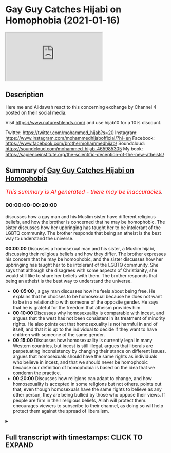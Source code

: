 # Gay Guy Catches Hijabi on Homophobia (2021-01-16)

<iframe loading='lazy' allow='autoplay' src='https://www.youtube.com/embed/U9TcNNmHeP8'></iframe>

## Description

Here me and Alidawah react to this concerning exchange by Channel 4 posted on their social media.  

Visit <https://www.naturesblends.com/> and use hijab10 for a 10% discount.

Twitter: <https://twitter.com/mohammed_hijab?s=20>
Instagram: <https://www.instagram.com/mohammedhijabofficial/?hl=en>
Facebook: <https://www.facebook.com/brothermohammedhijab/>
Soundcloud: <https://soundcloud.com/mohammed-hijab-465985305>
My book: <https://sapienceinstitute.org/the-scientific-deception-of-the-new-atheists/>

## Summary of [Gay Guy Catches Hijabi on Homophobia](https://www.youtube.com/watch?v=U9TcNNmHeP8)

*<span style="color:red; font-size:125%">This summary is AI generated - there may be inaccuracies</span>. [](/)*

### <a onclick="modifyYTiframeseektime('0')">00:00:00-00:20:00</a>

discusses how a gay man and his Muslim sister have different religious beliefs, and how the brother is concerned that he may be homophobic. The sister discusses how her upbringing has taught her to be intolerant of the LGBTQ community. The brother responds that being an atheist is the best way to understand the universe.

**<a onclick="modifyYTiframeseektime('0')">00:00:00</a>** Discusses a homosexual man and his sister, a Muslim hijabi, discussing their religious beliefs and how they differ. The brother expresses his concern that he may be homophobic, and the sister discusses how her upbringing has taught her to be intolerant of the LGBTQ community. She says that although she disagrees with some aspects of Christianity, she would still like to share her beliefs with them. The brother responds that being an atheist is the best way to understand the universe.

* **<a onclick="modifyYTiframeseektime('300')">00:05:00</a>** , a gay man discusses how he feels about being free. He explains that he chooses to be homosexual because he does not want to be in a relationship with someone of the opposite gender. He says that he is grateful for the freedom that atheism provides him.
* **<a onclick="modifyYTiframeseektime('600')">00:10:00</a>** Discusses why homosexuality is comparable with incest, and argues that the west has not been consistent in its treatment of minority rights. He also points out that homosexuality is not harmful in and of itself, and that it is up to the individual to decide if they want to have children with someone of the same gender.
* **<a onclick="modifyYTiframeseektime('900')">00:15:00</a>** Discusses how homosexuality is currently legal in many Western countries, but incest is still illegal. argues that liberals are perpetuating inconsistency by changing their stance on different issues. argues that homosexuals should have the same rights as individuals who believe in incest, and that we should never be homophobic because our definition of homophobia is based on the idea that we condemn the practice.
* **<a onclick="modifyYTiframeseektime('1200')">00:20:00</a>** Discusses how religions can adapt to change, and how homosexuality is accepted in some religions but not others. points out that, even though homosexuals have the same rights to believe as any other person, they are being bullied by those who oppose their views. If people are firm in their religious beliefs, Allah will protect them. encourages viewers to subscribe to their channel, as doing so will help protect them against the spread of liberalism.

<details><summary><h2>Full transcript with timestamps: CLICK TO EXPAND</h2></summary>

<a onclick="modifyYTiframeseektime('0')">0:00:00</a> [Music]  
<a onclick="modifyYTiframeseektime('5')">0:00:05</a> is the hijab 10  
<a onclick="modifyYTiframeseektime('7')">0:00:07</a> discount code for 10 discount on a wide  
<a onclick="modifyYTiframeseektime('9')">0:00:09</a> range of products including  
<a onclick="modifyYTiframeseektime('11')">0:00:11</a> premium ethiopian black seed products  
<a onclick="modifyYTiframeseektime('14')">0:00:14</a> assalamu alaikum how are you guys doing  
<a onclick="modifyYTiframeseektime('18')">0:00:18</a> i'm here  
<a onclick="modifyYTiframeseektime('19')">0:00:19</a> joined with i'm joined with  
<a onclick="modifyYTiframeseektime('23')">0:00:23</a> the man the machine  
<a onclick="modifyYTiframeseektime('26')">0:00:26</a> the tawa machine  
<a onclick="modifyYTiframeseektime('30')">0:00:30</a> that's correct how are you doing i thank  
<a onclick="modifyYTiframeseektime('32')">0:00:32</a> you for all the praise you've given me  
<a onclick="modifyYTiframeseektime('34')">0:00:34</a> that's right fully deserved  
<a onclick="modifyYTiframeseektime('37')">0:00:37</a> how's it going you know what's different  
<a onclick="modifyYTiframeseektime('40')">0:00:40</a> about this video  
<a onclick="modifyYTiframeseektime('42')">0:00:42</a> both our glasses on we have to  
<a onclick="modifyYTiframeseektime('45')">0:00:45</a> so we can have that clear vision 2020  
<a onclick="modifyYTiframeseektime('47')">0:00:47</a> that's what it's got to be  
<a onclick="modifyYTiframeseektime('48')">0:00:48</a> and that's now it's 20 21. whoa now it's  
<a onclick="modifyYTiframeseektime('51')">0:00:51</a> 2021.  
<a onclick="modifyYTiframeseektime('52')">0:00:52</a> one and what's the better way to start  
<a onclick="modifyYTiframeseektime('54')">0:00:54</a> 2021 by reacting  
<a onclick="modifyYTiframeseektime('56')">0:00:56</a> to this video okay let's let's make a  
<a onclick="modifyYTiframeseektime('58')">0:00:58</a> video let's see it's a very interesting  
<a onclick="modifyYTiframeseektime('59')">0:00:59</a> video yeah we're gonna get straight into  
<a onclick="modifyYTiframeseektime('60')">0:01:00</a> it yeah so we've got a homosexual guy  
<a onclick="modifyYTiframeseektime('62')">0:01:02</a> who's gay  
<a onclick="modifyYTiframeseektime('62')">0:01:02</a> and there's a muslim hijabis sister  
<a onclick="modifyYTiframeseektime('64')">0:01:04</a> opposite him and they're talking about  
<a onclick="modifyYTiframeseektime('65')">0:01:05</a> religion  
<a onclick="modifyYTiframeseektime('66')">0:01:06</a> atheism and being gay let's go  
<a onclick="modifyYTiframeseektime('70')">0:01:10</a> you ready let's go i've known people  
<a onclick="modifyYTiframeseektime('72')">0:01:12</a> that have been  
<a onclick="modifyYTiframeseektime('73')">0:01:13</a> completely abandoned by every single  
<a onclick="modifyYTiframeseektime('75')">0:01:15</a> person in their family due to their  
<a onclick="modifyYTiframeseektime('76')">0:01:16</a> religious beliefs i've literally said  
<a onclick="modifyYTiframeseektime('78')">0:01:18</a> we have to put the word of god first and  
<a onclick="modifyYTiframeseektime('81')">0:01:21</a> i don't know what you think  
<a onclick="modifyYTiframeseektime('82')">0:01:22</a> it's not something that i can agree with  
<a onclick="modifyYTiframeseektime('84')">0:01:24</a> what if you happen to have a child that  
<a onclick="modifyYTiframeseektime('85')">0:01:25</a> was part of the lgbt community how would  
<a onclick="modifyYTiframeseektime('87')">0:01:27</a> you feel about that  
<a onclick="modifyYTiframeseektime('88')">0:01:28</a> it would be difficult i'd be like okay  
<a onclick="modifyYTiframeseektime('89')">0:01:29</a> cool is this situation so what makes it  
<a onclick="modifyYTiframeseektime('91')">0:01:31</a> difficult though  
<a onclick="modifyYTiframeseektime('92')">0:01:32</a> um it makes it difficult because of my  
<a onclick="modifyYTiframeseektime('94')">0:01:34</a> upbringing we do inherit  
<a onclick="modifyYTiframeseektime('96')">0:01:36</a> certain thoughts from our parents who  
<a onclick="modifyYTiframeseektime('99')">0:01:39</a> have then  
<a onclick="modifyYTiframeseektime('99')">0:01:39</a> inherited it from their parents because  
<a onclick="modifyYTiframeseektime('101')">0:01:41</a> that's how they've been brought up so  
<a onclick="modifyYTiframeseektime('102')">0:01:42</a> you have absorbed emotion and feeling  
<a onclick="modifyYTiframeseektime('104')">0:01:44</a> that's negative towards the queer  
<a onclick="modifyYTiframeseektime('106')">0:01:46</a> community  
<a onclick="modifyYTiframeseektime('106')">0:01:46</a> not but yeah like an awareness of it not  
<a onclick="modifyYTiframeseektime('109')">0:01:49</a> the feeling of being  
<a onclick="modifyYTiframeseektime('110')">0:01:50</a> see do you know what i mean this is the  
<a onclick="modifyYTiframeseektime('112')">0:01:52</a> one answer from  
<a onclick="modifyYTiframeseektime('114')">0:01:54</a> you that i'm finding difficult sure this  
<a onclick="modifyYTiframeseektime('117')">0:01:57</a> is a long-winded answer to say that  
<a onclick="modifyYTiframeseektime('119')">0:01:59</a> you're accepting  
<a onclick="modifyYTiframeseektime('120')">0:02:00</a> so what's passed down is it homophobia  
<a onclick="modifyYTiframeseektime('121')">0:02:01</a> that's inherently in you  
<a onclick="modifyYTiframeseektime('124')">0:02:04</a> deep within you that you need to unlearn  
<a onclick="modifyYTiframeseektime('126')">0:02:06</a> then and unpick really  
<a onclick="modifyYTiframeseektime('128')">0:02:08</a> valid point that maybe does exist in me  
<a onclick="modifyYTiframeseektime('132')">0:02:12</a> it's something that i champion every day  
<a onclick="modifyYTiframeseektime('134')">0:02:14</a> like you know what i mean like  
<a onclick="modifyYTiframeseektime('135')">0:02:15</a> so it is a bit scary to me to think that  
<a onclick="modifyYTiframeseektime('138')">0:02:18</a> oh  
<a onclick="modifyYTiframeseektime('139')">0:02:19</a> even if it's even if it's a modicum of  
<a onclick="modifyYTiframeseektime('141')">0:02:21</a> something it's dead you know what i mean  
<a onclick="modifyYTiframeseektime('142')">0:02:22</a> it's brave of you to say that as well  
<a onclick="modifyYTiframeseektime('144')">0:02:24</a> because people are so scared to say it  
<a onclick="modifyYTiframeseektime('146')">0:02:26</a> and i'm like there's nothing wrong with  
<a onclick="modifyYTiframeseektime('147')">0:02:27</a> saying like  
<a onclick="modifyYTiframeseektime('149')">0:02:29</a> basically you know we all have to keep  
<a onclick="modifyYTiframeseektime('151')">0:02:31</a> learning and unlearning and changing and  
<a onclick="modifyYTiframeseektime('153')">0:02:33</a> adapting because  
<a onclick="modifyYTiframeseektime('159')">0:02:39</a> okay the video carries on yeah  
<a onclick="modifyYTiframeseektime('163')">0:02:43</a> so the question is do you how does one  
<a onclick="modifyYTiframeseektime('166')">0:02:46</a> become homophobic  
<a onclick="modifyYTiframeseektime('168')">0:02:48</a> where is the line that we draw hijab so  
<a onclick="modifyYTiframeseektime('169')">0:02:49</a> for example  
<a onclick="modifyYTiframeseektime('171')">0:02:51</a> as muslims we have a belief that this is  
<a onclick="modifyYTiframeseektime('174')">0:02:54</a> not permissible  
<a onclick="modifyYTiframeseektime('175')">0:02:55</a> it's a major sin god has destroyed  
<a onclick="modifyYTiframeseektime('176')">0:02:56</a> nations yeah does that make me  
<a onclick="modifyYTiframeseektime('179')">0:02:59</a> unhomophobic yeah so here's the thing  
<a onclick="modifyYTiframeseektime('181')">0:03:01</a> it's very important to start any of  
<a onclick="modifyYTiframeseektime('183')">0:03:03</a> these discussions which can be very  
<a onclick="modifyYTiframeseektime('184')">0:03:04</a> complicated at times  
<a onclick="modifyYTiframeseektime('186')">0:03:06</a> and multi-layered in terms of things are  
<a onclick="modifyYTiframeseektime('188')">0:03:08</a> introduced religious aspects you know  
<a onclick="modifyYTiframeseektime('190')">0:03:10</a> um ideological aspects whatever it may  
<a onclick="modifyYTiframeseektime('192')">0:03:12</a> be that can complicate discussion but  
<a onclick="modifyYTiframeseektime('194')">0:03:14</a> it's very important to start discussions  
<a onclick="modifyYTiframeseektime('196')">0:03:16</a> like these  
<a onclick="modifyYTiframeseektime('197')">0:03:17</a> with robust definitions and i think  
<a onclick="modifyYTiframeseektime('199')">0:03:19</a> homophobia is one of the most important  
<a onclick="modifyYTiframeseektime('201')">0:03:21</a> things  
<a onclick="modifyYTiframeseektime('202')">0:03:22</a> to robustly define because in the  
<a onclick="modifyYTiframeseektime('204')">0:03:24</a> dictionary definitions like if you look  
<a onclick="modifyYTiframeseektime('206')">0:03:26</a> at cambridge  
<a onclick="modifyYTiframeseektime('207')">0:03:27</a> uh dictionary or webster  
<a onclick="modifyYTiframeseektime('208')">0:03:28</a> merriam-webster's dictionary or whatever  
<a onclick="modifyYTiframeseektime('210')">0:03:30</a> you'll you'll see something like the  
<a onclick="modifyYTiframeseektime('211')">0:03:31</a> effect of a fear or dislike of gay  
<a onclick="modifyYTiframeseektime('214')">0:03:34</a> people  
<a onclick="modifyYTiframeseektime('214')">0:03:34</a> or an irrational fear or something to  
<a onclick="modifyYTiframeseektime('216')">0:03:36</a> this effect  
<a onclick="modifyYTiframeseektime('217')">0:03:37</a> and the fact of the matter is i don't  
<a onclick="modifyYTiframeseektime('219')">0:03:39</a> think anywhere in the quran  
<a onclick="modifyYTiframeseektime('221')">0:03:41</a> sunnah tells us to fear homosexuals okay  
<a onclick="modifyYTiframeseektime('224')">0:03:44</a> so i don't think we are homophobic i  
<a onclick="modifyYTiframeseektime('226')">0:03:46</a> don't think we should be i don't think  
<a onclick="modifyYTiframeseektime('227')">0:03:47</a> we should be fearful of being homophobic  
<a onclick="modifyYTiframeseektime('229')">0:03:49</a> in any as much the same way as we are  
<a onclick="modifyYTiframeseektime('232')">0:03:52</a> fearful of anybody who's doing anything  
<a onclick="modifyYTiframeseektime('234')">0:03:54</a> that is anti-islamic or anti-normative  
<a onclick="modifyYTiframeseektime('237')">0:03:57</a> from the islamic perspective  
<a onclick="modifyYTiframeseektime('238')">0:03:58</a> for instance a hindu might believe in  
<a onclick="modifyYTiframeseektime('241')">0:04:01</a> many gods  
<a onclick="modifyYTiframeseektime('242')">0:04:02</a> right or a pagan might believe in many  
<a onclick="modifyYTiframeseektime('244')">0:04:04</a> gods or a christian might believe in the  
<a onclick="modifyYTiframeseektime('245')">0:04:05</a> trinity  
<a onclick="modifyYTiframeseektime('246')">0:04:06</a> all of those things are outrageous from  
<a onclick="modifyYTiframeseektime('248')">0:04:08</a> the islamic perspective because  
<a onclick="modifyYTiframeseektime('250')">0:04:10</a> for us we believe the most important  
<a onclick="modifyYTiframeseektime('252')">0:04:12</a> thing is monotheism right a pristine  
<a onclick="modifyYTiframeseektime('254')">0:04:14</a> monotheism where there's only one god  
<a onclick="modifyYTiframeseektime('256')">0:04:16</a> worthy of  
<a onclick="modifyYTiframeseektime('257')">0:04:17</a> worship a respectable monotheism so  
<a onclick="modifyYTiframeseektime('260')">0:04:20</a> anything that goes against the  
<a onclick="modifyYTiframeseektime('261')">0:04:21</a> monotheism is  
<a onclick="modifyYTiframeseektime('262')">0:04:22</a> polytheistic in nature is by extension  
<a onclick="modifyYTiframeseektime('266')">0:04:26</a> outrages from the islam perspective it  
<a onclick="modifyYTiframeseektime('267')">0:04:27</a> doesn't mean though that we're going to  
<a onclick="modifyYTiframeseektime('269')">0:04:29</a> have  
<a onclick="modifyYTiframeseektime('270')">0:04:30</a> a discriminatory or an angry attitude or  
<a onclick="modifyYTiframeseektime('274')">0:04:34</a> a dismissive attitude towards christian  
<a onclick="modifyYTiframeseektime('276')">0:04:36</a> people we disagree with what they do but  
<a onclick="modifyYTiframeseektime('278')">0:04:38</a> it doesn't mean that we have to hate or  
<a onclick="modifyYTiframeseektime('280')">0:04:40</a> have irrational fears towards them in  
<a onclick="modifyYTiframeseektime('281')">0:04:41</a> fact we should share our religion with  
<a onclick="modifyYTiframeseektime('283')">0:04:43</a> them tell them  
<a onclick="modifyYTiframeseektime('284')">0:04:44</a> what we believe in and why we believe it  
<a onclick="modifyYTiframeseektime('285')">0:04:45</a> and if and if we don't agree at the end  
<a onclick="modifyYTiframeseektime('287')">0:04:47</a> of it the quran says  
<a onclick="modifyYTiframeseektime('290')">0:04:50</a> you have your way and we will have ours  
<a onclick="modifyYTiframeseektime('292')">0:04:52</a> and we will  
<a onclick="modifyYTiframeseektime('293')">0:04:53</a> carry on watching me what's so great  
<a onclick="modifyYTiframeseektime('296')">0:04:56</a> about being an atheist  
<a onclick="modifyYTiframeseektime('297')">0:04:57</a> oh have you got all day darling um well  
<a onclick="modifyYTiframeseektime('300')">0:05:00</a> look at me  
<a onclick="modifyYTiframeseektime('300')">0:05:00</a> i get to be free i'm homosexual now  
<a onclick="modifyYTiframeseektime('306')">0:05:06</a> i would not have been able to market my  
<a onclick="modifyYTiframeseektime('309')">0:05:09</a> husband  
<a onclick="modifyYTiframeseektime('310')">0:05:10</a> although some people would say you could  
<a onclick="modifyYTiframeseektime('312')">0:05:12</a> but for me i would want to follow a  
<a onclick="modifyYTiframeseektime('314')">0:05:14</a> religion down to a t  
<a onclick="modifyYTiframeseektime('316')">0:05:16</a> you can't that's interesting i want to  
<a onclick="modifyYTiframeseektime('317')">0:05:17</a> stop there reason i want to stop this  
<a onclick="modifyYTiframeseektime('318')">0:05:18</a> because  
<a onclick="modifyYTiframeseektime('319')">0:05:19</a> he says i'm an atheist i get to be free  
<a onclick="modifyYTiframeseektime('322')">0:05:22</a> meaning he's homosexual he could marry  
<a onclick="modifyYTiframeseektime('324')">0:05:24</a> his husband uh his husband  
<a onclick="modifyYTiframeseektime('326')">0:05:26</a> um and he says he said something on the  
<a onclick="modifyYTiframeseektime('328')">0:05:28</a> lines of  
<a onclick="modifyYTiframeseektime('329')">0:05:29</a> because i would want to follow the  
<a onclick="modifyYTiframeseektime('331')">0:05:31</a> religion to the t  
<a onclick="modifyYTiframeseektime('332')">0:05:32</a> this is very interesting if there's  
<a onclick="modifyYTiframeseektime('334')">0:05:34</a> people that are watching this that might  
<a onclick="modifyYTiframeseektime('335')">0:05:35</a> have inclinations of homosexuality  
<a onclick="modifyYTiframeseektime('337')">0:05:37</a> um feeling like you're a woman gender is  
<a onclick="modifyYTiframeseektime('340')">0:05:40</a> foreign  
<a onclick="modifyYTiframeseektime('340')">0:05:40</a> yeah one of it may be so the thing is  
<a onclick="modifyYTiframeseektime('342')">0:05:42</a> this  
<a onclick="modifyYTiframeseektime('343')">0:05:43</a> this is where the shaytan attacks you  
<a onclick="modifyYTiframeseektime('345')">0:05:45</a> and it's very clear from him yeah i  
<a onclick="modifyYTiframeseektime('346')">0:05:46</a> don't know if he was a muslim but  
<a onclick="modifyYTiframeseektime('347')">0:05:47</a> when he says i want to follow the  
<a onclick="modifyYTiframeseektime('349')">0:05:49</a> religion to the team what he's basically  
<a onclick="modifyYTiframeseektime('350')">0:05:50</a> trying to see in a nutshell if  
<a onclick="modifyYTiframeseektime('351')">0:05:51</a> understood correctly  
<a onclick="modifyYTiframeseektime('352')">0:05:52</a> is he's realized that whichever religion  
<a onclick="modifyYTiframeseektime('355')">0:05:55</a> he belonged to if he was a muslim  
<a onclick="modifyYTiframeseektime('356')">0:05:56</a> whatever  
<a onclick="modifyYTiframeseektime('357')">0:05:57</a> he realized being gay was contradicting  
<a onclick="modifyYTiframeseektime('360')">0:06:00</a> that  
<a onclick="modifyYTiframeseektime('361')">0:06:01</a> now the shaitan comes and attacks the  
<a onclick="modifyYTiframeseektime('363')">0:06:03</a> believers in this kind of way  
<a onclick="modifyYTiframeseektime('365')">0:06:05</a> he will come and say you've gone and  
<a onclick="modifyYTiframeseektime('366')">0:06:06</a> committed zinna you want to pray now  
<a onclick="modifyYTiframeseektime('368')">0:06:08</a> you've drunk alcohol you want to do this  
<a onclick="modifyYTiframeseektime('370')">0:06:10</a> now and what's  
<a onclick="modifyYTiframeseektime('372')">0:06:12</a> what it makes us feel is that we feel  
<a onclick="modifyYTiframeseektime('374')">0:06:14</a> like we have to be  
<a onclick="modifyYTiframeseektime('375')">0:06:15</a> like we have to be spotless we have to  
<a onclick="modifyYTiframeseektime('377')">0:06:17</a> be sinless in order to go into  
<a onclick="modifyYTiframeseektime('378')">0:06:18</a> god's kingdom and like you know for  
<a onclick="modifyYTiframeseektime('380')">0:06:20</a> example paradise that's not the case  
<a onclick="modifyYTiframeseektime('382')">0:06:22</a> because there's going to be a lot of  
<a onclick="modifyYTiframeseektime('383')">0:06:23</a> people there's hadith the prophet peace  
<a onclick="modifyYTiframeseektime('384')">0:06:24</a> be upon him who said  
<a onclick="modifyYTiframeseektime('385')">0:06:25</a> that on the day of judgment there will  
<a onclick="modifyYTiframeseektime('386')">0:06:26</a> be people who will be smiling yeah  
<a onclick="modifyYTiframeseektime('387')">0:06:27</a> that's smiling sinners in the context  
<a onclick="modifyYTiframeseektime('389')">0:06:29</a> here  
<a onclick="modifyYTiframeseektime('389')">0:06:29</a> that they they'll and they'll be asked  
<a onclick="modifyYTiframeseektime('391')">0:06:31</a> you know like people would say  
<a onclick="modifyYTiframeseektime('393')">0:06:33</a> you know we're doomed we're finished  
<a onclick="modifyYTiframeseektime('396')">0:06:36</a> we've sinned  
<a onclick="modifyYTiframeseektime('396')">0:06:36</a> you used to sin but you're laughing they  
<a onclick="modifyYTiframeseektime('398')">0:06:38</a> would say because we sinned but repented  
<a onclick="modifyYTiframeseektime('401')">0:06:41</a> allah wants you to understand that he is  
<a onclick="modifyYTiframeseektime('402')">0:06:42</a> the lord that's most forgiving so with  
<a onclick="modifyYTiframeseektime('404')">0:06:44</a> this attitude with  
<a onclick="modifyYTiframeseektime('405')">0:06:45</a> the mind here is that because i can't  
<a onclick="modifyYTiframeseektime('407')">0:06:47</a> relate for the follow the religion  
<a onclick="modifyYTiframeseektime('408')">0:06:48</a> to the t because i have homosexual  
<a onclick="modifyYTiframeseektime('410')">0:06:50</a> tendencies therefore i will  
<a onclick="modifyYTiframeseektime('412')">0:06:52</a> throw it totally i will disregard it  
<a onclick="modifyYTiframeseektime('414')">0:06:54</a> totally  
<a onclick="modifyYTiframeseektime('415')">0:06:55</a> that is wrong guys so if you have this  
<a onclick="modifyYTiframeseektime('418')">0:06:58</a> inflation whatever it may be  
<a onclick="modifyYTiframeseektime('419')">0:06:59</a> stick to your religion you know whatever  
<a onclick="modifyYTiframeseektime('421')">0:07:01</a> maybe even if it tends to homosexuality  
<a onclick="modifyYTiframeseektime('423')">0:07:03</a> whatever it may be  
<a onclick="modifyYTiframeseektime('425')">0:07:05</a> put your trust in allah and try to carry  
<a onclick="modifyYTiframeseektime('427')">0:07:07</a> on get religion right  
<a onclick="modifyYTiframeseektime('429')">0:07:09</a> and you can't get life right what's so  
<a onclick="modifyYTiframeseektime('431')">0:07:11</a> good for you  
<a onclick="modifyYTiframeseektime('432')">0:07:12</a> about being religious it just provides  
<a onclick="modifyYTiframeseektime('434')">0:07:14</a> me that extra layer of support that  
<a onclick="modifyYTiframeseektime('436')">0:07:16</a> sometimes i feel like the world can't  
<a onclick="modifyYTiframeseektime('437')">0:07:17</a> provide me it gives me a bit more  
<a onclick="modifyYTiframeseektime('438')">0:07:18</a> structure with my moral decisions  
<a onclick="modifyYTiframeseektime('440')">0:07:20</a> why can't you be your own moral compass  
<a onclick="modifyYTiframeseektime('442')">0:07:22</a> why can't you be a good person without  
<a onclick="modifyYTiframeseektime('444')">0:07:24</a> faith  
<a onclick="modifyYTiframeseektime('444')">0:07:24</a> i don't think that faith is so much as a  
<a onclick="modifyYTiframeseektime('447')">0:07:27</a> as a prerequisite for you to be a good  
<a onclick="modifyYTiframeseektime('449')">0:07:29</a> person  
<a onclick="modifyYTiframeseektime('450')">0:07:30</a> it's more about how you adapt it into  
<a onclick="modifyYTiframeseektime('451')">0:07:31</a> your day-to-day life i see what you're  
<a onclick="modifyYTiframeseektime('453')">0:07:33</a> saying  
<a onclick="modifyYTiframeseektime('453')">0:07:33</a> but to me that's sort of a pick-and-mix  
<a onclick="modifyYTiframeseektime('455')">0:07:35</a> you're going in there and you're picking  
<a onclick="modifyYTiframeseektime('457')">0:07:37</a> and choosing what you want from the  
<a onclick="modifyYTiframeseektime('458')">0:07:38</a> religion to suit i was struggling with  
<a onclick="modifyYTiframeseektime('460')">0:07:40</a> the lgbt  
<a onclick="modifyYTiframeseektime('461')">0:07:41</a> thing i thought god no i didn't really  
<a onclick="modifyYTiframeseektime('464')">0:07:44</a> honestly  
<a onclick="modifyYTiframeseektime('464')">0:07:44</a> that moment was the moment i was like oh  
<a onclick="modifyYTiframeseektime('466')">0:07:46</a> my god she's been so honest here and i  
<a onclick="modifyYTiframeseektime('468')">0:07:48</a> respect that  
<a onclick="modifyYTiframeseektime('469')">0:07:49</a> i would rather be atheist it brings me  
<a onclick="modifyYTiframeseektime('472')">0:07:52</a> the freedom that i enjoy in life i came  
<a onclick="modifyYTiframeseektime('475')">0:07:55</a> to realization that i might have a small  
<a onclick="modifyYTiframeseektime('477')">0:07:57</a> seedling of homophobia which was  
<a onclick="modifyYTiframeseektime('480')">0:08:00</a> actually really quite upsetting because  
<a onclick="modifyYTiframeseektime('481')">0:08:01</a> it's something that i don't want to  
<a onclick="modifyYTiframeseektime('483')">0:08:03</a> embody at all i don't think that that  
<a onclick="modifyYTiframeseektime('485')">0:08:05</a> made me doubt how  
<a onclick="modifyYTiframeseektime('487')">0:08:07</a> i feel about religion actually  
<a onclick="modifyYTiframeseektime('488')">0:08:08</a> encourages me and motivates me to be  
<a onclick="modifyYTiframeseektime('491')">0:08:11</a> an even bigger positive force i still  
<a onclick="modifyYTiframeseektime('493')">0:08:13</a> rather be religious  
<a onclick="modifyYTiframeseektime('495')">0:08:15</a> it's great to me and talk to someone  
<a onclick="modifyYTiframeseektime('497')">0:08:17</a> that is religious  
<a onclick="modifyYTiframeseektime('499')">0:08:19</a> has a fear but it's individual to you  
<a onclick="modifyYTiframeseektime('502')">0:08:22</a> and you're completely accepting in a  
<a onclick="modifyYTiframeseektime('504')">0:08:24</a> venn diagram of things  
<a onclick="modifyYTiframeseektime('506')">0:08:26</a> we still both share communal ideas of  
<a onclick="modifyYTiframeseektime('508')">0:08:28</a> like wanting to like  
<a onclick="modifyYTiframeseektime('509')">0:08:29</a> push forward for generational change and  
<a onclick="modifyYTiframeseektime('511')">0:08:31</a> to foster conversation  
<a onclick="modifyYTiframeseektime('513')">0:08:33</a> okay let me get straight into it yeah  
<a onclick="modifyYTiframeseektime('515')">0:08:35</a> cause i've been i've been waiting  
<a onclick="modifyYTiframeseektime('517')">0:08:37</a> he says i'm free okay what do you mean  
<a onclick="modifyYTiframeseektime('519')">0:08:39</a> by you're free because i didn't let me  
<a onclick="modifyYTiframeseektime('521')">0:08:41</a> ask a simple question here did you  
<a onclick="modifyYTiframeseektime('522')">0:08:42</a> choose your name did you choose the way  
<a onclick="modifyYTiframeseektime('523')">0:08:43</a> you look  
<a onclick="modifyYTiframeseektime('524')">0:08:44</a> let me ask you guys a question all of us  
<a onclick="modifyYTiframeseektime('526')">0:08:46</a> do we have the freedom  
<a onclick="modifyYTiframeseektime('528')">0:08:48</a> to like the desires that we have innate  
<a onclick="modifyYTiframeseektime('531')">0:08:51</a> like i can say okay why do i have a  
<a onclick="modifyYTiframeseektime('532')">0:08:52</a> desire  
<a onclick="modifyYTiframeseektime('533')">0:08:53</a> towards the opposite gender i don't want  
<a onclick="modifyYTiframeseektime('535')">0:08:55</a> to have it brother i don't want to have  
<a onclick="modifyYTiframeseektime('537')">0:08:57</a> it  
<a onclick="modifyYTiframeseektime('537')">0:08:57</a> some people there was a rapper who went  
<a onclick="modifyYTiframeseektime('539')">0:08:59</a> and excuse me he  
<a onclick="modifyYTiframeseektime('540')">0:09:00</a> he actually chopped off his own private  
<a onclick="modifyYTiframeseektime('542')">0:09:02</a> part cause he said this  
<a onclick="modifyYTiframeseektime('544')">0:09:04</a> this causes me problems he literally  
<a onclick="modifyYTiframeseektime('545')">0:09:05</a> went and did that so when you say you're  
<a onclick="modifyYTiframeseektime('547')">0:09:07</a> free  
<a onclick="modifyYTiframeseektime('548')">0:09:08</a> you're not free because the fact that  
<a onclick="modifyYTiframeseektime('549')">0:09:09</a> you claim that you have homosexual  
<a onclick="modifyYTiframeseektime('551')">0:09:11</a> tendencies  
<a onclick="modifyYTiframeseektime('552')">0:09:12</a> you could maybe you had a problem within  
<a onclick="modifyYTiframeseektime('554')">0:09:14</a> yourself so much so that you left your  
<a onclick="modifyYTiframeseektime('555')">0:09:15</a> religion  
<a onclick="modifyYTiframeseektime('556')">0:09:16</a> nobody is born free yeah listen let's  
<a onclick="modifyYTiframeseektime('558')">0:09:18</a> get this you know it's interesting  
<a onclick="modifyYTiframeseektime('559')">0:09:19</a> because rousseau  
<a onclick="modifyYTiframeseektime('560')">0:09:20</a> uh very famous philosophy has a very  
<a onclick="modifyYTiframeseektime('562')">0:09:22</a> famous quote he says man is born free  
<a onclick="modifyYTiframeseektime('565')">0:09:25</a> but  
<a onclick="modifyYTiframeseektime('565')">0:09:25</a> everywhere in chains everyone chains and  
<a onclick="modifyYTiframeseektime('568')">0:09:28</a> you know there's something beautiful in  
<a onclick="modifyYTiframeseektime('569')">0:09:29</a> the quran allah says in surah  
<a onclick="modifyYTiframeseektime('571')">0:09:31</a> zuma chapter 39 of the quran it says  
<a onclick="modifyYTiframeseektime('585')">0:09:45</a> this verse is saying that allah has  
<a onclick="modifyYTiframeseektime('587')">0:09:47</a> brought forward a parable  
<a onclick="modifyYTiframeseektime('589')">0:09:49</a> a man who is basically enslaved to  
<a onclick="modifyYTiframeseektime('593')">0:09:53</a> many different slave owners and one man  
<a onclick="modifyYTiframeseektime('596')">0:09:56</a> who's enslaved to one  
<a onclick="modifyYTiframeseektime('597')">0:09:57</a> slave owner and are they the same in  
<a onclick="modifyYTiframeseektime('600')">0:10:00</a> parable  
<a onclick="modifyYTiframeseektime('601')">0:10:01</a> and then allah says alhamdulillah praise  
<a onclick="modifyYTiframeseektime('602')">0:10:02</a> be beautiful in other words what's being  
<a onclick="modifyYTiframeseektime('604')">0:10:04</a> said  
<a onclick="modifyYTiframeseektime('605')">0:10:05</a> is this illusionary uh  
<a onclick="modifyYTiframeseektime('608')">0:10:08</a> idea of freedom is something which  
<a onclick="modifyYTiframeseektime('610')">0:10:10</a> doesn't exist in the real world you're  
<a onclick="modifyYTiframeseektime('612')">0:10:12</a> always  
<a onclick="modifyYTiframeseektime('612')">0:10:12</a> gonna be shackled to something just like  
<a onclick="modifyYTiframeseektime('614')">0:10:14</a> rousseau said and in fact  
<a onclick="modifyYTiframeseektime('616')">0:10:16</a> the quran says this even in other verses  
<a onclick="modifyYTiframeseektime('618')">0:10:18</a> it says  
<a onclick="modifyYTiframeseektime('621')">0:10:21</a> have you seen the one who has taken his  
<a onclick="modifyYTiframeseektime('622')">0:10:22</a> desires  
<a onclick="modifyYTiframeseektime('625')">0:10:25</a> and you see this is something which i  
<a onclick="modifyYTiframeseektime('627')">0:10:27</a> remember reading when i was doing uh  
<a onclick="modifyYTiframeseektime('630')">0:10:30</a> undergraduate work from jeremy bentham  
<a onclick="modifyYTiframeseektime('632')">0:10:32</a> because jeremy bentham is the father of  
<a onclick="modifyYTiframeseektime('634')">0:10:34</a> utilitarianism which is  
<a onclick="modifyYTiframeseektime('636')">0:10:36</a> almost like the seedbed the intellectual  
<a onclick="modifyYTiframeseektime('639')">0:10:39</a> seedbed of  
<a onclick="modifyYTiframeseektime('639')">0:10:39</a> uh social liberalism which is basically  
<a onclick="modifyYTiframeseektime('641')">0:10:41</a> what this guy's espousing yeah  
<a onclick="modifyYTiframeseektime('643')">0:10:43</a> philosophical liberalism social  
<a onclick="modifyYTiframeseektime('645')">0:10:45</a> liberalism he said that  
<a onclick="modifyYTiframeseektime('648')">0:10:48</a> bentham said you have two gods pain and  
<a onclick="modifyYTiframeseektime('650')">0:10:50</a> pleasure  
<a onclick="modifyYTiframeseektime('651')">0:10:51</a> and basically how he outlined living is  
<a onclick="modifyYTiframeseektime('653')">0:10:53</a> you have to get the most pleasure for  
<a onclick="modifyYTiframeseektime('655')">0:10:55</a> the  
<a onclick="modifyYTiframeseektime('655')">0:10:55</a> most amount of people the greatest  
<a onclick="modifyYTiframeseektime('657')">0:10:57</a> pleasure for the greatest no greatest  
<a onclick="modifyYTiframeseektime('658')">0:10:58</a> good for the greatest number how he  
<a onclick="modifyYTiframeseektime('659')">0:10:59</a> called it  
<a onclick="modifyYTiframeseektime('660')">0:11:00</a> the idea here is that this is not  
<a onclick="modifyYTiframeseektime('662')">0:11:02</a> freedom  
<a onclick="modifyYTiframeseektime('664')">0:11:04</a> this is not by any stretch of the  
<a onclick="modifyYTiframeseektime('665')">0:11:05</a> imagination freedom  
<a onclick="modifyYTiframeseektime('667')">0:11:07</a> and this is not any kind of moral  
<a onclick="modifyYTiframeseektime('668')">0:11:08</a> anchorage at all when he was asking the  
<a onclick="modifyYTiframeseektime('670')">0:11:10</a> question  
<a onclick="modifyYTiframeseektime('671')">0:11:11</a> why don't you be your own moral compass  
<a onclick="modifyYTiframeseektime('673')">0:11:13</a> the reason why you can't be your own  
<a onclick="modifyYTiframeseektime('674')">0:11:14</a> moral compass  
<a onclick="modifyYTiframeseektime('675')">0:11:15</a> it's going to touch up i was going to  
<a onclick="modifyYTiframeseektime('676')">0:11:16</a> say i wasn't reminded the reason why you  
<a onclick="modifyYTiframeseektime('678')">0:11:18</a> can't be your own moral compass  
<a onclick="modifyYTiframeseektime('680')">0:11:20</a> is simply because morality can either be  
<a onclick="modifyYTiframeseektime('683')">0:11:23</a> conceived as something which is out  
<a onclick="modifyYTiframeseektime('685')">0:11:25</a> there as real  
<a onclick="modifyYTiframeseektime('686')">0:11:26</a> and you have to know it and the way  
<a onclick="modifyYTiframeseektime('688')">0:11:28</a> you'll know it is through a higher power  
<a onclick="modifyYTiframeseektime('690')">0:11:30</a> a higher knowledge that will elucidate  
<a onclick="modifyYTiframeseektime('692')">0:11:32</a> it for you for you  
<a onclick="modifyYTiframeseektime('694')">0:11:34</a> or it will be something which is  
<a onclick="modifyYTiframeseektime('695')">0:11:35</a> socially constructed and meaningless in  
<a onclick="modifyYTiframeseektime('697')">0:11:37</a> any sense exactly and as an atheist if  
<a onclick="modifyYTiframeseektime('699')">0:11:39</a> you believe for example it's just  
<a onclick="modifyYTiframeseektime('700')">0:11:40</a> neurons that are firing that i just came  
<a onclick="modifyYTiframeseektime('702')">0:11:42</a> from expanding effect you can't even  
<a onclick="modifyYTiframeseektime('704')">0:11:44</a> trust your own thought process yeah so  
<a onclick="modifyYTiframeseektime('705')">0:11:45</a> to say you have your moral compass it's  
<a onclick="modifyYTiframeseektime('707')">0:11:47</a> like living in nazi germany and you're  
<a onclick="modifyYTiframeseektime('708')">0:11:48</a> just going to be journaling  
<a onclick="modifyYTiframeseektime('709')">0:11:49</a> you're going to be joining hitler's camp  
<a onclick="modifyYTiframeseektime('710')">0:11:50</a> why because that moral compass in those  
<a onclick="modifyYTiframeseektime('712')">0:11:52</a> days were pointing to what's killing the  
<a onclick="modifyYTiframeseektime('713')">0:11:53</a> jews  
<a onclick="modifyYTiframeseektime('714')">0:11:54</a> now the the thing is it's it's because  
<a onclick="modifyYTiframeseektime('716')">0:11:56</a> the thing is it's a good point you  
<a onclick="modifyYTiframeseektime('717')">0:11:57</a> mentioned that actually because  
<a onclick="modifyYTiframeseektime('719')">0:11:59</a> you could if you were he's assuming that  
<a onclick="modifyYTiframeseektime('721')">0:12:01</a> if the person had their own moral  
<a onclick="modifyYTiframeseektime('722')">0:12:02</a> compass yes  
<a onclick="modifyYTiframeseektime('723')">0:12:03</a> that they won't be homophobic exactly no  
<a onclick="modifyYTiframeseektime('725')">0:12:05</a> you would be there's a lot of people are  
<a onclick="modifyYTiframeseektime('726')">0:12:06</a> frozen that's what i'm saying  
<a onclick="modifyYTiframeseektime('729')">0:12:09</a> yeah in any country not just any country  
<a onclick="modifyYTiframeseektime('731')">0:12:11</a> in the world  
<a onclick="modifyYTiframeseektime('732')">0:12:12</a> i don't know why you just mentioned that  
<a onclick="modifyYTiframeseektime('733')">0:12:13</a> one but what we're saying is no honestly  
<a onclick="modifyYTiframeseektime('735')">0:12:15</a> uh moral compass moral compass yeah is  
<a onclick="modifyYTiframeseektime('738')">0:12:18</a> something which is  
<a onclick="modifyYTiframeseektime('739')">0:12:19</a> completely subjective and as such you  
<a onclick="modifyYTiframeseektime('742')">0:12:22</a> could be  
<a onclick="modifyYTiframeseektime('742')">0:12:22</a> as an atheist materialist you could you  
<a onclick="modifyYTiframeseektime('744')">0:12:24</a> can be like stalin you can be like all  
<a onclick="modifyYTiframeseektime('746')">0:12:26</a> of those  
<a onclick="modifyYTiframeseektime('746')">0:12:26</a> other materialists that existed at full  
<a onclick="modifyYTiframeseektime('748')">0:12:28</a> time and you could justify  
<a onclick="modifyYTiframeseektime('750')">0:12:30</a> you know an ethic which is  
<a onclick="modifyYTiframeseektime('752')">0:12:32</a> anti-homosexual  
<a onclick="modifyYTiframeseektime('753')">0:12:33</a> he's he's assuming that everyone's gonna  
<a onclick="modifyYTiframeseektime('756')">0:12:36</a> gravitate towards the liberal ethic  
<a onclick="modifyYTiframeseektime('758')">0:12:38</a> which is here's the problem and that's  
<a onclick="modifyYTiframeseektime('759')">0:12:39</a> why i think we should move to the next  
<a onclick="modifyYTiframeseektime('761')">0:12:41</a> part of this conversation which is this  
<a onclick="modifyYTiframeseektime('763')">0:12:43</a> i think that the sister she was being  
<a onclick="modifyYTiframeseektime('765')">0:12:45</a> interrogated all right  
<a onclick="modifyYTiframeseektime('767')">0:12:47</a> look she did feel a bit like like she's  
<a onclick="modifyYTiframeseektime('769')">0:12:49</a> been crossing she was being across  
<a onclick="modifyYTiframeseektime('771')">0:12:51</a> and i think that this back foot approach  
<a onclick="modifyYTiframeseektime('774')">0:12:54</a> yes i i don't endorse it to be honest  
<a onclick="modifyYTiframeseektime('776')">0:12:56</a> with all due respect to the sister  
<a onclick="modifyYTiframeseektime('778')">0:12:58</a> it's good that she still said i want to  
<a onclick="modifyYTiframeseektime('779')">0:12:59</a> be religious at the end of it  
<a onclick="modifyYTiframeseektime('781')">0:13:01</a> alhamdulillah but the back foot approach  
<a onclick="modifyYTiframeseektime('784')">0:13:04</a> that you you know you're trying to cater  
<a onclick="modifyYTiframeseektime('786')">0:13:06</a> for the dominant uh population and stuff  
<a onclick="modifyYTiframeseektime('788')">0:13:08</a> like that it's very clear that you're  
<a onclick="modifyYTiframeseektime('789')">0:13:09</a> on the back foot and i don't think  
<a onclick="modifyYTiframeseektime('791')">0:13:11</a> there's eiser in that  
<a onclick="modifyYTiframeseektime('792')">0:13:12</a> with respect there's no might in that  
<a onclick="modifyYTiframeseektime('794')">0:13:14</a> there's no dignity in that  
<a onclick="modifyYTiframeseektime('796')">0:13:16</a> real dignity comes when we're the ones  
<a onclick="modifyYTiframeseektime('798')">0:13:18</a> asking the questions  
<a onclick="modifyYTiframeseektime('799')">0:13:19</a> and we have a lot of questions to ask  
<a onclick="modifyYTiframeseektime('801')">0:13:21</a> people from the homosexual community  
<a onclick="modifyYTiframeseektime('803')">0:13:23</a> because we don't believe the practice of  
<a onclick="modifyYTiframeseektime('804')">0:13:24</a> homosexual penetrative sex  
<a onclick="modifyYTiframeseektime('806')">0:13:26</a> is in any way justifiable in any kind of  
<a onclick="modifyYTiframeseektime('808')">0:13:28</a> morality exactly  
<a onclick="modifyYTiframeseektime('810')">0:13:30</a> as an evolutionist yeah yeah is that  
<a onclick="modifyYTiframeseektime('812')">0:13:32</a> word by the evolution yeah evolutionists  
<a onclick="modifyYTiframeseektime('813')">0:13:33</a> yeah okay thank you  
<a onclick="modifyYTiframeseektime('814')">0:13:34</a> i know anyway i'll just checking if you  
<a onclick="modifyYTiframeseektime('815')">0:13:35</a> knew it um  
<a onclick="modifyYTiframeseektime('817')">0:13:37</a> yeah you want some testimony homework  
<a onclick="modifyYTiframeseektime('820')">0:13:40</a> yeah so basically  
<a onclick="modifyYTiframeseektime('823')">0:13:43</a> basically to that person if you go to  
<a onclick="modifyYTiframeseektime('825')">0:13:45</a> that person yeah yeah and if you ask  
<a onclick="modifyYTiframeseektime('827')">0:13:47</a> them  
<a onclick="modifyYTiframeseektime('827')">0:13:47</a> into the in the evolutionary process if  
<a onclick="modifyYTiframeseektime('830')">0:13:50</a> two men  
<a onclick="modifyYTiframeseektime('831')">0:13:51</a> are having intimacy yeah yeah we can say  
<a onclick="modifyYTiframeseektime('834')">0:13:54</a> okay if everyone else no but  
<a onclick="modifyYTiframeseektime('835')">0:13:55</a> do you know they do have an answer for  
<a onclick="modifyYTiframeseektime('836')">0:13:56</a> that do you know what they'll say  
<a onclick="modifyYTiframeseektime('837')">0:13:57</a> they'll say that because you have popul  
<a onclick="modifyYTiframeseektime('839')">0:13:59</a> overpopulation nowadays homosexuality  
<a onclick="modifyYTiframeseektime('841')">0:14:01</a> has come to stop no but wouldn't it be  
<a onclick="modifyYTiframeseektime('843')">0:14:03</a> the end of humankind if everyone was  
<a onclick="modifyYTiframeseektime('844')">0:14:04</a> indulging in it  
<a onclick="modifyYTiframeseektime('845')">0:14:05</a> yeah but no one's assuming that  
<a onclick="modifyYTiframeseektime('847')">0:14:07</a> everyone's indulging in it like  
<a onclick="modifyYTiframeseektime('849')">0:14:09</a> i'm not i'm not going down the  
<a onclick="modifyYTiframeseektime('850')">0:14:10</a> evolutionary pathway to be homophobic  
<a onclick="modifyYTiframeseektime('852')">0:14:12</a> you don't have to be remembered  
<a onclick="modifyYTiframeseektime('853')">0:14:13</a> that's one point the other point is this  
<a onclick="modifyYTiframeseektime('855')">0:14:15</a> is that as muslims we do haven't we do  
<a onclick="modifyYTiframeseektime('856')">0:14:16</a> have an argument  
<a onclick="modifyYTiframeseektime('857')">0:14:17</a> if someone's coming with the liberal  
<a onclick="modifyYTiframeseektime('858')">0:14:18</a> paradigm yes then for us homosexuality  
<a onclick="modifyYTiframeseektime('861')">0:14:21</a> if we're talking about the harm  
<a onclick="modifyYTiframeseektime('862')">0:14:22</a> principle being the thing that is going  
<a onclick="modifyYTiframeseektime('863')">0:14:23</a> to dictate it  
<a onclick="modifyYTiframeseektime('864')">0:14:24</a> is comparable with incest for example  
<a onclick="modifyYTiframeseektime('866')">0:14:26</a> because you can have the harm principle  
<a onclick="modifyYTiframeseektime('868')">0:14:28</a> both of these individuals are not  
<a onclick="modifyYTiframeseektime('869')">0:14:29</a> harming one another  
<a onclick="modifyYTiframeseektime('870')">0:14:30</a> and good point can you elaborate on that  
<a onclick="modifyYTiframeseektime('872')">0:14:32</a> okay so what do you mean by  
<a onclick="modifyYTiframeseektime('873')">0:14:33</a> so for instance a brother and a sister  
<a onclick="modifyYTiframeseektime('875')">0:14:35</a> or two brothers or two sisters right  
<a onclick="modifyYTiframeseektime('876')">0:14:36</a> okay  
<a onclick="modifyYTiframeseektime('877')">0:14:37</a> it can be homosexual if they both  
<a onclick="modifyYTiframeseektime('878')">0:14:38</a> consent but if they have kids or if  
<a onclick="modifyYTiframeseektime('880')">0:14:40</a> they're kids  
<a onclick="modifyYTiframeseektime('881')">0:14:41</a> they don't have kids they can do they  
<a onclick="modifyYTiframeseektime('882')">0:14:42</a> can do it without contraception so it's  
<a onclick="modifyYTiframeseektime('884')">0:14:44</a> not an issue of deformed children  
<a onclick="modifyYTiframeseektime('886')">0:14:46</a> okay so and what i'm trying to say is  
<a onclick="modifyYTiframeseektime('887')">0:14:47</a> that the west has not been consistent in  
<a onclick="modifyYTiframeseektime('890')">0:14:50</a> the last 50 to 100 years  
<a onclick="modifyYTiframeseektime('892')">0:14:52</a> when it relates to minority rights using  
<a onclick="modifyYTiframeseektime('894')">0:14:54</a> the dominant ethic which is liberal  
<a onclick="modifyYTiframeseektime('896')">0:14:56</a> philosophy because if they were they  
<a onclick="modifyYTiframeseektime('897')">0:14:57</a> they would be given incest rights as  
<a onclick="modifyYTiframeseektime('899')">0:14:59</a> much  
<a onclick="modifyYTiframeseektime('900')">0:15:00</a> rights as homosexuals exactly maybe they  
<a onclick="modifyYTiframeseektime('902')">0:15:02</a> maybe they would maybe they would maybe  
<a onclick="modifyYTiframeseektime('904')">0:15:04</a> quite frankly they'd be given them no no  
<a onclick="modifyYTiframeseektime('906')">0:15:06</a> they should they should do that to their  
<a onclick="modifyYTiframeseektime('908')">0:15:08</a> world view  
<a onclick="modifyYTiframeseektime('909')">0:15:09</a> yeah they should yeah yeah and i've i've  
<a onclick="modifyYTiframeseektime('911')">0:15:11</a> met many people i have discussions with  
<a onclick="modifyYTiframeseektime('913')">0:15:13</a> them who are part of the homosexual  
<a onclick="modifyYTiframeseektime('914')">0:15:14</a> community  
<a onclick="modifyYTiframeseektime('915')">0:15:15</a> who feel offensive for the comparison to  
<a onclick="modifyYTiframeseektime('917')">0:15:17</a> be made in the first place between  
<a onclick="modifyYTiframeseektime('918')">0:15:18</a> homosexuality and incest  
<a onclick="modifyYTiframeseektime('920')">0:15:20</a> the only reason why homosexuality is is  
<a onclick="modifyYTiframeseektime('923')">0:15:23</a> in the law books as something which is  
<a onclick="modifyYTiframeseektime('924')">0:15:24</a> allowed and incest is still illegal in  
<a onclick="modifyYTiframeseektime('926')">0:15:26</a> many of the western countries is because  
<a onclick="modifyYTiframeseektime('928')">0:15:28</a> there was such a thing as a civil rights  
<a onclick="modifyYTiframeseektime('929')">0:15:29</a> movement  
<a onclick="modifyYTiframeseektime('930')">0:15:30</a> and there were a large group of people  
<a onclick="modifyYTiframeseektime('932')">0:15:32</a> who were homosexuals who lobbied the  
<a onclick="modifyYTiframeseektime('934')">0:15:34</a> governments of said countries for that  
<a onclick="modifyYTiframeseektime('936')">0:15:36</a> right  
<a onclick="modifyYTiframeseektime('936')">0:15:36</a> but if there were that many people that  
<a onclick="modifyYTiframeseektime('938')">0:15:38</a> were incestuous in their  
<a onclick="modifyYTiframeseektime('940')">0:15:40</a> uh inclination there were people  
<a onclick="modifyYTiframeseektime('942')">0:15:42</a> brothers and sisters walking out hand in  
<a onclick="modifyYTiframeseektime('944')">0:15:44</a> hand exactly  
<a onclick="modifyYTiframeseektime('944')">0:15:44</a> demanding rights because at the end of  
<a onclick="modifyYTiframeseektime('946')">0:15:46</a> the day why is it wrong if both of them  
<a onclick="modifyYTiframeseektime('948')">0:15:48</a> consent to it that shows that liberals  
<a onclick="modifyYTiframeseektime('949')">0:15:49</a> are perpetrating inconsistency  
<a onclick="modifyYTiframeseektime('955')">0:15:55</a> the point of the matter is this is that  
<a onclick="modifyYTiframeseektime('957')">0:15:57</a> we're not going to keep changing  
<a onclick="modifyYTiframeseektime('958')">0:15:58</a> our tune whenever the liberal west  
<a onclick="modifyYTiframeseektime('961')">0:16:01</a> decides to change its ethic  
<a onclick="modifyYTiframeseektime('963')">0:16:03</a> so from now like maybe from the 60s to  
<a onclick="modifyYTiframeseektime('965')">0:16:05</a> the 2000s and to the day that we're  
<a onclick="modifyYTiframeseektime('966')">0:16:06</a> living in now it will be homosexual  
<a onclick="modifyYTiframeseektime('968')">0:16:08</a> rights but maybe 50 years and our  
<a onclick="modifyYTiframeseektime('969')">0:16:09</a> grandchildren's age yes will be incest  
<a onclick="modifyYTiframeseektime('972')">0:16:12</a> where do you stop and it comes back to  
<a onclick="modifyYTiframeseektime('973')">0:16:13</a> the ayah you said in the quran about  
<a onclick="modifyYTiframeseektime('975')">0:16:15</a> having  
<a onclick="modifyYTiframeseektime('975')">0:16:15</a> the multiple slaves on one slave yeah  
<a onclick="modifyYTiframeseektime('978')">0:16:18</a> think about it that sister that  
<a onclick="modifyYTiframeseektime('979')">0:16:19</a> obviously  
<a onclick="modifyYTiframeseektime('980')">0:16:20</a> we  
<a onclick="modifyYTiframeseektime('984')">0:16:24</a> but do you see how when she was um  
<a onclick="modifyYTiframeseektime('988')">0:16:28</a> cross-examined yes that changed in a way  
<a onclick="modifyYTiframeseektime('990')">0:16:30</a> as if we felt as if  
<a onclick="modifyYTiframeseektime('991')">0:16:31</a> she had to choose another slave master  
<a onclick="modifyYTiframeseektime('993')">0:16:33</a> in the context not intentionally  
<a onclick="modifyYTiframeseektime('995')">0:16:35</a> but that guy and say you know what oh  
<a onclick="modifyYTiframeseektime('997')">0:16:37</a> actually i agree with you she was  
<a onclick="modifyYTiframeseektime('998')">0:16:38</a> acquiescing she was capitulatory yes  
<a onclick="modifyYTiframeseektime('1000')">0:16:40</a> it was a capitulatory tone it was so  
<a onclick="modifyYTiframeseektime('1002')">0:16:42</a> scary  
<a onclick="modifyYTiframeseektime('1004')">0:16:44</a> can i say it yeah it's capitulation is  
<a onclick="modifyYTiframeseektime('1007')">0:16:47</a> when you give up  
<a onclick="modifyYTiframeseektime('1008')">0:16:48</a> when you yes when you surrender or you  
<a onclick="modifyYTiframeseektime('1010')">0:16:50</a> give up the argument now you've  
<a onclick="modifyYTiframeseektime('1011')">0:16:51</a> almost become convinced you give the the  
<a onclick="modifyYTiframeseektime('1014')">0:16:54</a> opposition  
<a onclick="modifyYTiframeseektime('1015')">0:16:55</a> what they want the interlocutor what  
<a onclick="modifyYTiframeseektime('1016')">0:16:56</a> they want and that's what she did she  
<a onclick="modifyYTiframeseektime('1018')">0:16:58</a> kind of gave it i think there was a  
<a onclick="modifyYTiframeseektime('1019')">0:16:59</a> pressure because she knew this was going  
<a onclick="modifyYTiframeseektime('1021')">0:17:01</a> to go on channel 4.  
<a onclick="modifyYTiframeseektime('1022')">0:17:02</a> she knew that millions of people are  
<a onclick="modifyYTiframeseektime('1023')">0:17:03</a> going to watch it who are not muslim  
<a onclick="modifyYTiframeseektime('1025')">0:17:05</a> so shout out to caterpillar they want to  
<a onclick="modifyYTiframeseektime('1026')">0:17:06</a> seem homophobic yeah maybe she  
<a onclick="modifyYTiframeseektime('1028')">0:17:08</a> then at the end there's quite fickle  
<a onclick="modifyYTiframeseektime('1029')">0:17:09</a> because if she wasn't uh in a muslim  
<a onclick="modifyYTiframeseektime('1031')">0:17:11</a> setting would she be really saying the  
<a onclick="modifyYTiframeseektime('1033')">0:17:13</a> same stuff no she probably wouldn't  
<a onclick="modifyYTiframeseektime('1034')">0:17:14</a> because she's under pressure she's under  
<a onclick="modifyYTiframeseektime('1036')">0:17:16</a> pressure but if you're that kind of an  
<a onclick="modifyYTiframeseektime('1037')">0:17:17</a> individual don't put yourself in the  
<a onclick="modifyYTiframeseektime('1038')">0:17:18</a> in the situation the first place that's  
<a onclick="modifyYTiframeseektime('1040')">0:17:20</a> number one number two is this look  
<a onclick="modifyYTiframeseektime('1042')">0:17:22</a> i think that we as muslims and not just  
<a onclick="modifyYTiframeseektime('1045')">0:17:25</a> muslims  
<a onclick="modifyYTiframeseektime('1046')">0:17:26</a> people from all backgrounds who see it  
<a onclick="modifyYTiframeseektime('1049')">0:17:29</a> condemnable or aberration or whatever it  
<a onclick="modifyYTiframeseektime('1050')">0:17:30</a> may be  
<a onclick="modifyYTiframeseektime('1051')">0:17:31</a> yeah uh the homosexual practice i'm not  
<a onclick="modifyYTiframeseektime('1054')">0:17:34</a> talking about homosexual people i'm  
<a onclick="modifyYTiframeseektime('1055')">0:17:35</a> talking about the homosexual practice of  
<a onclick="modifyYTiframeseektime('1057')">0:17:37</a> penetrative sex  
<a onclick="modifyYTiframeseektime('1058')">0:17:38</a> rectal penetrators of sex or any of what  
<a onclick="modifyYTiframeseektime('1060')">0:17:40</a> might be  
<a onclick="modifyYTiframeseektime('1062')">0:17:42</a> we should have as much the same right to  
<a onclick="modifyYTiframeseektime('1064')">0:17:44</a> believe in this  
<a onclick="modifyYTiframeseektime('1066')">0:17:46</a> as individuals who believe in it have  
<a onclick="modifyYTiframeseektime('1068')">0:17:48</a> the same right to do it  
<a onclick="modifyYTiframeseektime('1069')">0:17:49</a> under liberalism so in other words if  
<a onclick="modifyYTiframeseektime('1072')">0:17:52</a> you want me to continue to maintain  
<a onclick="modifyYTiframeseektime('1073')">0:17:53</a> my freedom of expression my freedom of  
<a onclick="modifyYTiframeseektime('1076')">0:17:56</a> speech  
<a onclick="modifyYTiframeseektime('1077')">0:17:57</a> my freedom of thought and my freedom of  
<a onclick="modifyYTiframeseektime('1079')">0:17:59</a> religion then at no  
<a onclick="modifyYTiframeseektime('1080')">0:18:00</a> point does anybody in the west whether  
<a onclick="modifyYTiframeseektime('1083')">0:18:03</a> they are the dominant population  
<a onclick="modifyYTiframeseektime('1084')">0:18:04</a> and therefore maybe the perpetrators of  
<a onclick="modifyYTiframeseektime('1087')">0:18:07</a> tyrion of the majority which is  
<a onclick="modifyYTiframeseektime('1088')">0:18:08</a> something that liberals should be trying  
<a onclick="modifyYTiframeseektime('1089')">0:18:09</a> to avoid in the first place  
<a onclick="modifyYTiframeseektime('1091')">0:18:11</a> or otherwise those individuals have no  
<a onclick="modifyYTiframeseektime('1093')">0:18:13</a> right to tell me what to believe in  
<a onclick="modifyYTiframeseektime('1094')">0:18:14</a> and no right to tell my community or our  
<a onclick="modifyYTiframeseektime('1097')">0:18:17</a> communities what to believe in  
<a onclick="modifyYTiframeseektime('1098')">0:18:18</a> so we should never because it will start  
<a onclick="modifyYTiframeseektime('1100')">0:18:20</a> today with us  
<a onclick="modifyYTiframeseektime('1101')">0:18:21</a> being forced not to be homophobic with  
<a onclick="modifyYTiframeseektime('1104')">0:18:24</a> this new definition of homophobia  
<a onclick="modifyYTiframeseektime('1105')">0:18:25</a> which is that we condemn the practice  
<a onclick="modifyYTiframeseektime('1107')">0:18:27</a> exactly and it all tomorrow will be  
<a onclick="modifyYTiframeseektime('1109')">0:18:29</a> you're not allowed to believe in one god  
<a onclick="modifyYTiframeseektime('1110')">0:18:30</a> yeah exactly you know um think i think  
<a onclick="modifyYTiframeseektime('1112')">0:18:32</a> our food's outside  
<a onclick="modifyYTiframeseektime('1114')">0:18:34</a> it says it's been delivered oh he's got  
<a onclick="modifyYTiframeseektime('1116')">0:18:36</a> he's got sorry sorry  
<a onclick="modifyYTiframeseektime('1117')">0:18:37</a> sorry that's because yeah anyways you  
<a onclick="modifyYTiframeseektime('1118')">0:18:38</a> got a bit hungry though did you you got  
<a onclick="modifyYTiframeseektime('1120')">0:18:40</a> a bit  
<a onclick="modifyYTiframeseektime('1122')">0:18:42</a> let's end on this note yeah go on do we  
<a onclick="modifyYTiframeseektime('1125')">0:18:45</a> call people islamophobic  
<a onclick="modifyYTiframeseektime('1126')">0:18:46</a> just because they criticize islam no  
<a onclick="modifyYTiframeseektime('1129')">0:18:49</a> okay  
<a onclick="modifyYTiframeseektime('1130')">0:18:50</a> so do i become homophobic when i say  
<a onclick="modifyYTiframeseektime('1133')">0:18:53</a> this is a sin  
<a onclick="modifyYTiframeseektime('1134')">0:18:54</a> yes and it's we believe that it should  
<a onclick="modifyYTiframeseektime('1136')">0:18:56</a> not be done yes okay  
<a onclick="modifyYTiframeseektime('1139')">0:18:59</a> but we don't we don't have an irrational  
<a onclick="modifyYTiframeseektime('1141')">0:19:01</a> fear of homosexuality  
<a onclick="modifyYTiframeseektime('1143')">0:19:03</a> so by definition you're not a homophobe  
<a onclick="modifyYTiframeseektime('1145')">0:19:05</a> exactly and we don't teach our children  
<a onclick="modifyYTiframeseektime('1147')">0:19:07</a> and we don't teach  
<a onclick="modifyYTiframeseektime('1148')">0:19:08</a> our community members or tell our people  
<a onclick="modifyYTiframeseektime('1151')">0:19:11</a> in the masjid  
<a onclick="modifyYTiframeseektime('1151')">0:19:11</a> yeah yeah that they should do that they  
<a onclick="modifyYTiframeseektime('1153')">0:19:13</a> should have an irrational feeling then  
<a onclick="modifyYTiframeseektime('1155')">0:19:15</a> this sister is not homophobic so the  
<a onclick="modifyYTiframeseektime('1156')">0:19:16</a> fact that she said oh i think i've  
<a onclick="modifyYTiframeseektime('1157')">0:19:17</a> english no  
<a onclick="modifyYTiframeseektime('1158')">0:19:18</a> you sister yes you're not homophobic you  
<a onclick="modifyYTiframeseektime('1160')">0:19:20</a> believe in allah's legislation allah  
<a onclick="modifyYTiframeseektime('1161')">0:19:21</a> said it's a sin  
<a onclick="modifyYTiframeseektime('1162')">0:19:22</a> simple as that that doesn't make you  
<a onclick="modifyYTiframeseektime('1163')">0:19:23</a> homophobic that's right simple as that  
<a onclick="modifyYTiframeseektime('1165')">0:19:25</a> and by the way this video to this sister  
<a onclick="modifyYTiframeseektime('1167')">0:19:27</a> yes their definitions of homophobia  
<a onclick="modifyYTiframeseektime('1169')">0:19:29</a> tomorrow if they change them and they  
<a onclick="modifyYTiframeseektime('1170')">0:19:30</a> make homophobia or something else we'll  
<a onclick="modifyYTiframeseektime('1172')">0:19:32</a> reject the definition by you know what  
<a onclick="modifyYTiframeseektime('1173')">0:19:33</a> that means that means you  
<a onclick="modifyYTiframeseektime('1174')">0:19:34</a> we you have when you have multiple  
<a onclick="modifyYTiframeseektime('1176')">0:19:36</a> masters yeah yeah  
<a onclick="modifyYTiframeseektime('1178')">0:19:38</a> this is what happens you're going to be  
<a onclick="modifyYTiframeseektime('1179')">0:19:39</a> like malcolm x said yeah you don't stand  
<a onclick="modifyYTiframeseektime('1181')">0:19:41</a> up for something you fall for anything  
<a onclick="modifyYTiframeseektime('1183')">0:19:43</a> what's happening that's right homosexual  
<a onclick="modifyYTiframeseektime('1184')">0:19:44</a> okay yeah yeah homosexuality um  
<a onclick="modifyYTiframeseektime('1186')">0:19:46</a> incest okay yeah  
<a onclick="modifyYTiframeseektime('1189')">0:19:49</a> rape your mom okay where where do you  
<a onclick="modifyYTiframeseektime('1192')">0:19:52</a> stop  
<a onclick="modifyYTiframeseektime('1193')">0:19:53</a> this is what we're saying guys that's  
<a onclick="modifyYTiframeseektime('1194')">0:19:54</a> the reason why when you have one master  
<a onclick="modifyYTiframeseektime('1196')">0:19:56</a> one book final prophet peace be upon him  
<a onclick="modifyYTiframeseektime('1198')">0:19:58</a> and this is why we're saying  
<a onclick="modifyYTiframeseektime('1200')">0:20:00</a> one and you apply that brother sisters  
<a onclick="modifyYTiframeseektime('1202')">0:20:02</a> you're not all over the place  
<a onclick="modifyYTiframeseektime('1204')">0:20:04</a> we're consistent throughout and that's  
<a onclick="modifyYTiframeseektime('1205')">0:20:05</a> the real reason a lot of religions  
<a onclick="modifyYTiframeseektime('1206')">0:20:06</a> christianity  
<a onclick="modifyYTiframeseektime('1207')">0:20:07</a> judaism they're doing okay christianity  
<a onclick="modifyYTiframeseektime('1209')">0:20:09</a> and a lot of other religions have what  
<a onclick="modifyYTiframeseektime('1211')">0:20:11</a> they've adapted they've changed the pope  
<a onclick="modifyYTiframeseektime('1212')">0:20:12</a> came out saying yeah like for example  
<a onclick="modifyYTiframeseektime('1214')">0:20:14</a> homosexual marriages are okay  
<a onclick="modifyYTiframeseektime('1216')">0:20:16</a> now what we're seeing is they have a  
<a onclick="modifyYTiframeseektime('1217')">0:20:17</a> right to believe that one by the way why  
<a onclick="modifyYTiframeseektime('1219')">0:20:19</a> would why would homosexuals  
<a onclick="modifyYTiframeseektime('1220')">0:20:20</a> without your respect yeah the  
<a onclick="modifyYTiframeseektime('1222')">0:20:22</a> institution of marriage is  
<a onclick="modifyYTiframeseektime('1224')">0:20:24</a> deeply religiously rude right yes so if  
<a onclick="modifyYTiframeseektime('1226')">0:20:26</a> you think about it  
<a onclick="modifyYTiframeseektime('1227')">0:20:27</a> i find it quite ironic and surprising  
<a onclick="modifyYTiframeseektime('1229')">0:20:29</a> actually that even homosexuals who might  
<a onclick="modifyYTiframeseektime('1231')">0:20:31</a> not even believe in religion in any way  
<a onclick="modifyYTiframeseektime('1233')">0:20:33</a> want to engage in a in a practice which  
<a onclick="modifyYTiframeseektime('1236')">0:20:36</a> has its institutions  
<a onclick="modifyYTiframeseektime('1237')">0:20:37</a> deeply rooted in religions which condemn  
<a onclick="modifyYTiframeseektime('1240')">0:20:40</a> the practice of homosexuality  
<a onclick="modifyYTiframeseektime('1241')">0:20:41</a> by the way that's something else for  
<a onclick="modifyYTiframeseektime('1242')">0:20:42</a> another anyway that's it guys hope you  
<a onclick="modifyYTiframeseektime('1243')">0:20:43</a> enjoyed the video inshallah please share  
<a onclick="modifyYTiframeseektime('1244')">0:20:44</a> this with the two  
<a onclick="modifyYTiframeseektime('1246')">0:20:46</a> individuals there if you know who they  
<a onclick="modifyYTiframeseektime('1247')">0:20:47</a> are uh send us to their sister no hey  
<a onclick="modifyYTiframeseektime('1249')">0:20:49</a> it's just you know we're just trying to  
<a onclick="modifyYTiframeseektime('1250')">0:20:50</a> give a little advice and don't get put  
<a onclick="modifyYTiframeseektime('1251')">0:20:51</a> don't don't get bullied yeah yeah don't  
<a onclick="modifyYTiframeseektime('1253')">0:20:53</a> let them twist your arm at the end of  
<a onclick="modifyYTiframeseektime('1255')">0:20:55</a> the day  
<a onclick="modifyYTiframeseektime('1256')">0:20:56</a> you know what we have rights in this  
<a onclick="modifyYTiframeseektime('1257')">0:20:57</a> country we do have rights in this  
<a onclick="modifyYTiframeseektime('1258')">0:20:58</a> country we're british yes i mean  
<a onclick="modifyYTiframeseektime('1260')">0:21:00</a> i was born in this country i want  
<a onclick="modifyYTiframeseektime('1261')">0:21:01</a> brilliant to be about british yeah no no  
<a onclick="modifyYTiframeseektime('1262')">0:21:02</a> we're british yeah  
<a onclick="modifyYTiframeseektime('1263')">0:21:03</a> we have as much right listen to me  
<a onclick="modifyYTiframeseektime('1265')">0:21:05</a> carefully we have as much right  
<a onclick="modifyYTiframeseektime('1267')">0:21:07</a> to reject the practice of homosexuals as  
<a onclick="modifyYTiframeseektime('1270')">0:21:10</a> homosexuals have  
<a onclick="modifyYTiframeseektime('1271')">0:21:11</a> to to do it so if they if they try and  
<a onclick="modifyYTiframeseektime('1274')">0:21:14</a> stop us from believing  
<a onclick="modifyYTiframeseektime('1276')">0:21:16</a> yeah that they're wrong or for doing or  
<a onclick="modifyYTiframeseektime('1279')">0:21:19</a> what they're doing is wrong  
<a onclick="modifyYTiframeseektime('1280')">0:21:20</a> then what they're doing is they're  
<a onclick="modifyYTiframeseektime('1282')">0:21:22</a> bullying us as a community and we're not  
<a onclick="modifyYTiframeseektime('1283')">0:21:23</a> going to accept that never  
<a onclick="modifyYTiframeseektime('1285')">0:21:25</a> and so don't be don't fall prey yeah to  
<a onclick="modifyYTiframeseektime('1288')">0:21:28</a> this kind of rhetoric  
<a onclick="modifyYTiframeseektime('1289')">0:21:29</a> yeah and we if we don't stand up today  
<a onclick="modifyYTiframeseektime('1291')">0:21:31</a> our children are gonna believe me this  
<a onclick="modifyYTiframeseektime('1292')">0:21:32</a> country's gonna become  
<a onclick="modifyYTiframeseektime('1293')">0:21:33</a> a breeding ground for uh micro  
<a onclick="modifyYTiframeseektime('1296')">0:21:36</a> liberalism  
<a onclick="modifyYTiframeseektime('1297')">0:21:37</a> micro liberalism indoctrination don't  
<a onclick="modifyYTiframeseektime('1299')">0:21:39</a> allow subpanel and  
<a onclick="modifyYTiframeseektime('1300')">0:21:40</a> we'll we'll end on this verse where  
<a onclick="modifyYTiframeseektime('1301')">0:21:41</a> allah when he talks about uh  
<a onclick="modifyYTiframeseektime('1304')">0:21:44</a> when he was going and he there was a  
<a onclick="modifyYTiframeseektime('1305')">0:21:45</a> tower  
<a onclick="modifyYTiframeseektime('1307')">0:21:47</a> a war that was broken yeah and he put it  
<a onclick="modifyYTiframeseektime('1309')">0:21:49</a> back into his own shape  
<a onclick="modifyYTiframeseektime('1310')">0:21:50</a> why because what does allah say because  
<a onclick="modifyYTiframeseektime('1312')">0:21:52</a> the father was a righteous person  
<a onclick="modifyYTiframeseektime('1314')">0:21:54</a> allah protected the children because the  
<a onclick="modifyYTiframeseektime('1316')">0:21:56</a> father was a righteous person  
<a onclick="modifyYTiframeseektime('1317')">0:21:57</a> if today you are firm on your religion  
<a onclick="modifyYTiframeseektime('1320')">0:22:00</a> yeah  
<a onclick="modifyYTiframeseektime('1320')">0:22:00</a> allah will inshallah protect your  
<a onclick="modifyYTiframeseektime('1321')">0:22:01</a> children against these kind of fitness  
<a onclick="modifyYTiframeseektime('1326')">0:22:06</a> and they're going to subscribe already  
<a onclick="modifyYTiframeseektime('1327')">0:22:07</a> you're going to subscribe to this  
<a onclick="modifyYTiframeseektime('1328')">0:22:08</a> channel because if you don't  
<a onclick="modifyYTiframeseektime('1329')">0:22:09</a> you're already doing yourself a  
<a onclick="modifyYTiframeseektime('1330')">0:22:10</a> disservice boy  
</details>

